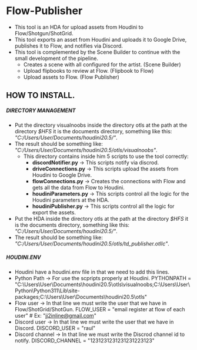 # Flow-Publisher
- This tool is an HDA for upload assets from Houdini to Flow/Shotgun/ShotGrid.
- This tool exports an asset from Houdini and uploads it to Google Drive, publishes it to Flow, and notifies via Discord.
- This tool is complemented by the Scene Builder to continue with the small development of the pipeline.
	- Creates a scene with all configured for the artist. (Scene Builder)
	- Upload flipbooks to review at Flow. (Flipbook to Flow)
	- Upload assets to Flow. (Flow Publisher)

## HOW TO INSTALL.
##### DIRECTORY MANAGEMENT

- Put the directory visualnoobs inside the directory otls at the path at the directory *$HFS* it is the documents directory, something like this: *"C:/Users/User/Documents/houdini20.5/"*.
- The result should be something like: *"C:/Users/User/Documents/houdini20.5/otls/visualnoobs"*.
	- This directory contains inside him 5 scripts to use the tool correctly:
		- **discordNotifier.py** -> This scripts notify via discrod.
		- **driveConnections.py** ->  This scripts upload the assets from Houdini to Google Drive.
		- **flowConnections.py** -> Creates the connections with Flow and gets all the data from Flow to Houdini.
		- **houdiniParameters.py** -> This scripts control all the logic for the Houdini parameters at the HDA.
		- **houdiniPublisher.py** -> This scripts control all the logic for export the assets.
- Put the HDA inside the directory otls at the path at the directory *$HFS* it is the documents directory, something like this: *"C:/Users/User/Documents/houdini20.5/"*.
- The result should be something like: *"C:/Users/User/Documents/houdini20.5/otls/td_publisher.otlIc"*.

##### HOUDINI.ENV

- Houdini have a houdini.env file in that we need to add this lines.
- Python Path -> For use the scpripts properly at Houdini.
		PYTHONPATH = "C:\Users\User\Documents\houdini20.5\otls\visualnoobs;C:\Users\User\Python\Python311\Lib\site-packages;C:\Users\User\Documents\houdini20.5\otls"
- Flow user -> In that line we must write the user that we have in Flow/ShotGrid/ShotGun.
		FLOW_USER = "email register at flow of each user" # Ex: "jj2inline@gmail.com"
- Discord user -> In that line we must write the user that we have in Discord.
		DISCORD_USER = "raul"
- Discord channel ->  In that line we must write the Discrod channel id to notify.
		DISCORD_CHANNEL = "1231231231231231223123"